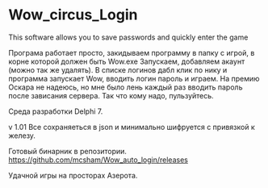 # Wow_circus_Login
This software allows you to save passwords and quickly enter the game


Програма работает просто, закидываем программу в папку с игрой, в корне которой должен быть Wow.exe
Запускаем, добавляем акаунт (можно так же удалять).
В списке логинов дабл клик по нику и программа запускает Wow, вводить логин пароль и играем.
На премию Оскара не надеюсь, но мне было лень каждый раз вводить пароль после зависания сервера. Так что кому надо, пульзуйтесь.

Среда разработки Delphi 7.

v 1.01
Все сохраняеться в json и минимально шифруется с привязкой к железу.

 
Готовый бинарник в репозитории.
https://github.com/mcsham/Wow_auto_login/releases

Удачной игры на просторах Азерота. 
